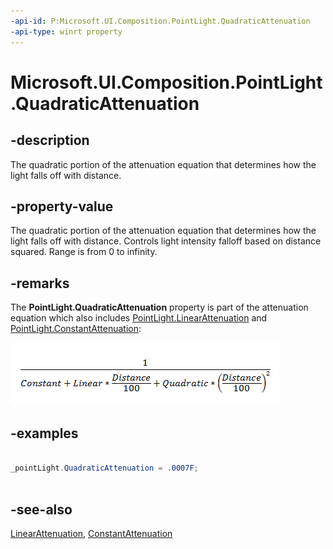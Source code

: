 ```yaml
---
-api-id: P:Microsoft.UI.Composition.PointLight.QuadraticAttenuation
-api-type: winrt property
---
```


<!-- Property syntax
public float QuadraticAttenuation { get;  set; }
-->

# Microsoft.UI.Composition.PointLight.QuadraticAttenuation

## -description
The quadratic portion of the attenuation equation that determines how the light falls off with distance.

## -property-value
The quadratic portion of the attenuation equation that determines how the light falls off with distance. Controls light intensity falloff based on distance squared. Range is from 0 to infinity.

## -remarks
The 
    **PointLight.QuadraticAttenuation**
   property is part of the attenuation equation which also includes [PointLight.LinearAttenuation](pointlight_linearattenuation.md) and [PointLight.ConstantAttenuation](pointlight_constantattenuation.md):

<img src="images/attenuationequation.png" alt="1/(Constant+Linear*(Distance/100)+Quadratic*(Distance/100)*(Distance/100))" />

## -examples
```csharp

_pointLight.QuadraticAttenuation = .0007F; 
         
```



## -see-also
[LinearAttenuation](pointlight_linearattenuation.md), [ConstantAttenuation](pointlight_constantattenuation.md)
